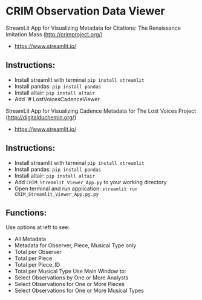 # CRIM Observation Data Viewer

StreamLit App for Visualizing  Metadata for Citations:  The Renaissance Imitation Mass (http://crimproject.org/)

- https://www.streamlit.io/

## Instructions:

- Install streamlit with terminal `pip install streamlit`
- Install pandas: `pip install pandas`
- Install altair: `pip install altair`
- Add `# LostVoicesCadenceViewer

StreamLit App for Visualizing Cadence Metadata for The Lost Voices Project (http://digitalduchemin.org/)

- https://www.streamlit.io/

## Instructions:

- Install streamlit with terminal `pip install streamlit`
- Install pandas: `pip install pandas`
- Install altair: `pip install altair`
- Add `CRIM_Streamlit_Viewer_App.py` to your working directory
- Open terminal and run application:  `streamlit run CRIM_Streamlit_Viewer_App.py.py`

## Functions:

Use options at left to see:
- All Metadata
- Metadata for Observer, Piece, Musical Type only
- Total per Observer
- Total per Piece
- Total per Piece_ID
- Total per Musical Type
Use Main Window to:
- Select Observations by One or More Analysts
- Select Observations for One or More Pieces
- Select Observations for One or More Musical Types


